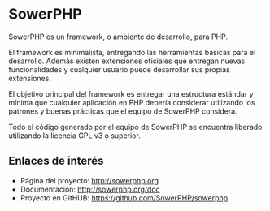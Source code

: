 SowerPHP
========

SowerPHP es un framework, o ambiente de desarrollo, para PHP.

El framework es minimalista, entregando las herramientas básicas para el
desarrollo. Además existen extensiones oficiales que entregan nuevas
funcionalidades y cualquier usuario puede desarrollar sus propias extensiones.

El objetivo principal del framework es entregar una estructura estándar y mínima
que cualquier aplicación en PHP debería considerar utilizando los patrones y
buenas prácticas que el equipo de SowerPHP considera.

Todo el código generado por el equipo de SowerPHP se encuentra liberado
utilizando la licencia GPL v3 o superior.

Enlaces de interés
------------------

* Página del proyecto: <http://sowerphp.org>
* Documentación: <http://sowerphp.org/doc>
* Proyecto en GitHUB: <https://github.com/SowerPHP/sowerphp>
